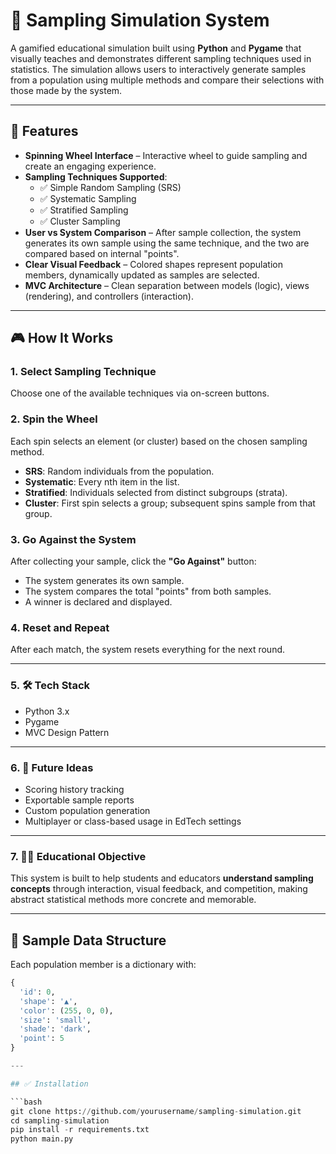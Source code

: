 # 🎯 Sampling Simulation System

A gamified educational simulation built using **Python** and **Pygame** that visually teaches and demonstrates different sampling techniques used in statistics. The simulation allows users to interactively generate samples from a population using multiple methods and compare their selections with those made by the system.

---

## 📌 Features

- **Spinning Wheel Interface** – Interactive wheel to guide sampling and create an engaging experience.
- **Sampling Techniques Supported**:
  - ✅ Simple Random Sampling (SRS)
  - ✅ Systematic Sampling
  - ✅ Stratified Sampling
  - ✅ Cluster Sampling
- **User vs System Comparison** – After sample collection, the system generates its own sample using the same technique, and the two are compared based on internal "points".
- **Clear Visual Feedback** – Colored shapes represent population members, dynamically updated as samples are selected.
- **MVC Architecture** – Clean separation between models (logic), views (rendering), and controllers (interaction).

---

## 🎮 How It Works

### 1. **Select Sampling Technique**
Choose one of the available techniques via on-screen buttons.

### 2. **Spin the Wheel**
Each spin selects an element (or cluster) based on the chosen sampling method.

- **SRS**: Random individuals from the population.
- **Systematic**: Every nth item in the list.
- **Stratified**: Individuals selected from distinct subgroups (strata).
- **Cluster**: First spin selects a group; subsequent spins sample from that group.

### 3. **Go Against the System**
After collecting your sample, click the **"Go Against"** button:
- The system generates its own sample.
- The system compares the total "points" from both samples.
- A winner is declared and displayed.

### 4. **Reset and Repeat**
After each match, the system resets everything for the next round.

---

### 5. **🛠 Tech Stack**

- Python 3.x
- Pygame
- MVC Design Pattern
---
### 6. 🚀 **Future Ideas**

- Scoring history tracking
- Exportable sample reports
- Custom population generation
- Multiplayer or class-based usage in EdTech settings

---

### 7. 👩‍🏫 **Educational Objective**

This system is built to help students and educators **understand sampling concepts** through interaction, visual feedback, and competition, making abstract statistical methods more concrete and memorable.

---

## 🧠 Sample Data Structure

Each population member is a dictionary with:

```python
{
  'id': 0,
  'shape': '▲',
  'color': (255, 0, 0),
  'size': 'small',
  'shade': 'dark',
  'point': 5
}

---

## ✅ Installation

```bash
git clone https://github.com/yourusername/sampling-simulation.git
cd sampling-simulation
pip install -r requirements.txt
python main.py
